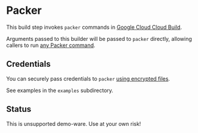 # Packer

This build step invokes `packer` commands in
[Google Cloud Cloud Build](https://cloud.google.com/cloud-build).

Arguments passed to this builder will be passed to `packer` directly, allowing
callers to run
[any Packer command](https://www.packer.io/docs/commands/index.html).

## Credentials

You can securely pass credentials to `packer`
[using encrypted files](https://cloud.google.com/cloud-build/docs/tutorials/using-encrypted-files).

See examples in the `examples` subdirectory.

## Status

This is unsupported demo-ware. Use at your own risk!
